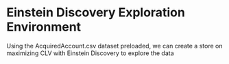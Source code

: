 # Einstein Discovery Exploration Environment

Using the AcquiredAccount.csv dataset preloaded, we can create a store on maximizing CLV with Einstein Discovery to explore the data